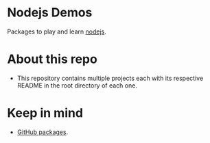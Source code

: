 # Nodejs Demos

Packages to play and learn [nodejs](https://nodejs.org/).

# About this repo

- This repository contains multiple projects each with its respective README in the root directory of each one.

# Keep in mind

- [GitHub packages](https://docs.github.com/es/packages/guides/configuring-npm-for-use-with-github-packages).
